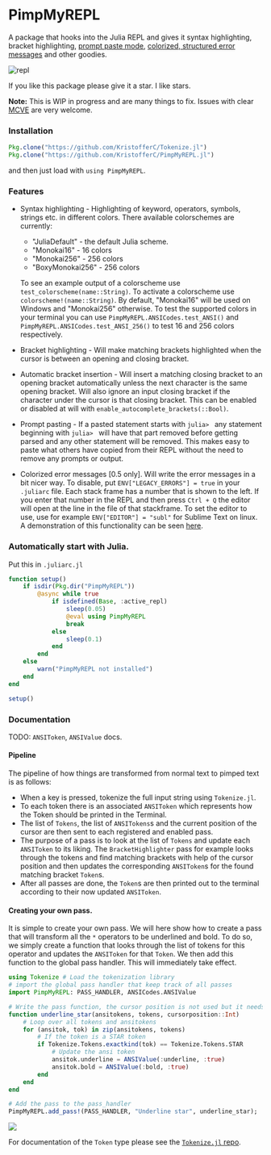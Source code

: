 # PimpMyREPL

A package that hooks into the Julia REPL and gives it syntax highlighting, bracket highlighting, [prompt paste mode](https://github.com/JuliaLang/julia/pull/17599), [colorized, structured error messages](https://github.com/JuliaLang/julia/pull/18228) and other goodies.

![repl](https://i.imgur.com/wtR0ASD.png)

If you like this package please give it a star. I like stars.

**Note:** This is WIP in progress and are many things to fix. Issues with clear [MCVE](http://stackoverflow.com/help/mcve) are very welcome.

### Installation

```jl
Pkg.clone("https://github.com/KristofferC/Tokenize.jl")
Pkg.clone("https://github.com/KristofferC/PimpMyREPL.jl")
```

and then just load with `using PimpMyREPL`.

### Features

* Syntax highlighting - Highlighting of keyword, operators, symbols, strings etc. in different colors. There available colorschemes are currently:
    * "JuliaDefault" - the default Julia scheme.
    * "Monokai16" - 16 colors
    * "Monokai256" - 256 colors
    * "BoxyMonokai256" - 256 colors

    To see an example output of a colorscheme use `test_colorscheme(name::String)`.
To activate a colorscheme use `colorscheme!(name::String)`. By default, "Monokai16" will be used on Windows and "Monokai256" otherwise. To test the supported colors in your terminal you can use `PimpMyREPL.ANSICodes.test_ANSI()` and `PimpMyREPL.ANSICodes.test_ANSI_256()` to test 16 and 256 colors respectively.
* Bracket highlighting - Will make matching brackets highlighted when the cursor is between an opening and closing bracket.
* Automatic bracket insertion - Will insert a matching closing bracket to an opening bracket automatically unless the next character is the same opening bracket. Will also ignore an input closing bracket if the character under the cursor is that closing bracket. This can be enabled or disabled at will with `enable_autocomplete_brackets(::Bool)`.
* Prompt pasting - If a pasted statement starts with `julia> ` any statement beginning with `julia> ` will have that part removed before getting parsed and any other statement will be removed. This makes easy to paste what others have copied from their REPL without the need to remove any prompts or output.
* Colorized error messages [0.5 only]. Will write the error messages in a bit nicer way. To disable, put `ENV["LEGACY_ERRORS"] = true` in your `.juliarc` file. Each stack frame has a number that is shown to the left. If you enter that number in the REPL and then press `Ctrl + Q` the editor will open at the line in the file of that stackframe. To set the editor to use, use for example `ENV["EDITOR"] = "subl"` for Sublime Text on linux. A demonstration of this functionality can be seen [here](https://media.giphy.com/media/3o7TKKlZrKQnWcdGTK/giphy.gif).

### Automatically start with Julia.

Put this in `.juliarc.jl`

```jl
function setup()
    if isdir(Pkg.dir("PimpMyREPL"))
        @async while true
            if isdefined(Base, :active_repl)
                sleep(0.05)
                @eval using PimpMyREPL
                break
            else
                sleep(0.1)
            end
        end
    else
        warn("PimpMyREPL not installed")
    end
end

setup()
```



### Documentation

TODO: `ANSIToken`, `ANSIValue` docs.

#### Pipeline

The pipeline of how things are transformed from normal text to pimped text is as follows:

* When a key is pressed, tokenize the full input string using `Tokenize.jl`.
* To each token there is an associated `ANSIToken` which represents how the Token should be
printed in the Terminal.
* The list of `Tokens`, the list of `ANSITokens`s and the current position of the cursor are then sent to each registered and enabled pass.
* The purpose of a pass is to look at the list of `Tokens` and update each `ANSIToken` to its liking. The `BracketHighlighter` pass for example looks through the tokens and find matching brackets with help of the cursor position and then updates the corresponding `ANSIToken`s for the found matching bracket `Token`s.
* After all passes are done, the `Token`s are then printed out to the terminal according to their now updated `ANSIToken`.

#### Creating your own pass.

It is simple to create your own pass. We will here show how to create a pass that will transform all the `*` operators to be underlined and bold. To do so, we simply create a function that looks through the list of tokens for this operator and updates the `ANSIToken` for that `Token`. We then add this function to the global pass handler. This will immediately take effect.

```jl
using Tokenize # Load the tokenization library
# import the global pass handler that keep track of all passes
import PimpMyREPL: PASS_HANDLER, ANSICodes.ANSIValue

# Write the pass function, the cursor position is not used but it needs to be given an argument
function underline_star(ansitokens, tokens, cursorposition::Int)
    # Loop over all tokens and ansitokens
    for (ansitok, tok) in zip(ansitokens, tokens)
        # If the token is a STAR token
        if Tokenize.Tokens.exactkind(tok) == Tokenize.Tokens.STAR
            # Update the ansi token
            ansitok.underline = ANSIValue(:underline, :true)
            ansitok.bold = ANSIValue(:bold, :true)
        end
    end
end

# Add the pass to the pass_handler
PimpMyREPL.add_pass!(PASS_HANDLER, "Underline star", underline_star);
```

![](https://i.imgur.com/MxVeA6j.png)

For documentation of the `Token` type please see the [`Tokenize.jl` repo](https://github.com/KristofferC/Tokenize.jl).
